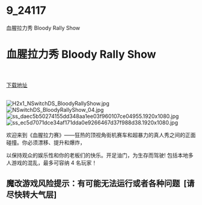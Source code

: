 # 9_24117
血腥拉力秀 Bloody Rally Show
# 血腥拉力秀 Bloody Rally Show
 <br/></br>
[下载地址](https://www.switch520.cc/article/24117 "下载地址")
<br/></br>

<p><img title="H2x1_NSwitchDS_BloodyRallyShow.jpg" src="https://www.switch520.cc/muke_img/2021_11_05_96bf7659e00cc.jpg" alt="H2x1_NSwitchDS_BloodyRallyShow.jpg"><br>
<img title="NSwitchDS_BloodyRallyShow_04.jpg" src="https://www.switch520.cc/muke_img/2021_11_05_3663c31af8966.jpg" alt="NSwitchDS_BloodyRallyShow_04.jpg"><br>
<img title="ss_daec5b50274155dd348aa1ee03f960107ce04955.1920x1080.jpg" src="https://www.switch520.cc/muke_img/2021_11_05_e0dab783e0d78.jpg" alt="ss_daec5b50274155dd348aa1ee03f960107ce04955.1920x1080.jpg"><br>
<img title="ss_ec5d7071dce34af171dda0e9266467d37f988d38.1920x1080.jpg" src="https://www.switch520.cc/muke_img/2021_11_05_d42d176b2cff0.jpg" alt="ss_ec5d7071dce34af171dda0e9266467d37f988d38.1920x1080.jpg"></p>
<p>欢迎来到《血腥拉力赛》——狂热的顶视角街机赛车和超暴力的真人秀之间的正面碰撞。你必须漂移、提升和爆炸，</p>
<p>以保持观众的娱乐性和你的老板们的快乐。开足油门，为生存而驾驶! 包括本地多人游戏的混乱，最多可容纳 4 名玩家！</p>
<h2>魔改游戏风险提示：有可能无法运行或者各种问题 &nbsp;[请尽快转大气层]</h2>



